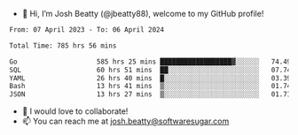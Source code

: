 - 👋 Hi, I’m Josh Beatty (@jbeatty88), welcome to my GitHub profile!

<!--START_SECTION:waka-->

```txt
From: 07 April 2023 - To: 06 April 2024

Total Time: 785 hrs 56 mins

Go                    585 hrs 25 mins ██████████████████▓░░░░░░   74.49 %
SQL                   60 hrs 51 mins  ██░░░░░░░░░░░░░░░░░░░░░░░   07.74 %
YAML                  26 hrs 40 mins  █░░░░░░░░░░░░░░░░░░░░░░░░   03.39 %
Bash                  13 hrs 41 mins  ▒░░░░░░░░░░░░░░░░░░░░░░░░   01.74 %
JSON                  13 hrs 27 mins  ▒░░░░░░░░░░░░░░░░░░░░░░░░   01.71 %
```

<!--END_SECTION:waka-->

- 💞️ I would love to collaborate!
- 📫 You can reach me at josh.beatty@softwaresugar.com

<!---
jbeatty88/jbeatty88 is a ✨ special ✨ repository because its `README.md` (this file) appears on your GitHub profile.
You can click the Preview link to take a look at your changes.
--->
